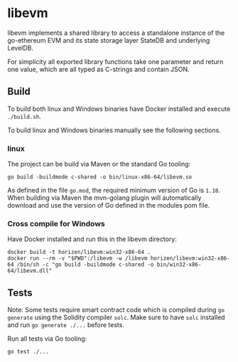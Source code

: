 # libevm

libevm implements a shared library to access a standalone instance of the go-ethereum EVM and its state storage layer StateDB and underlying LevelDB.

For simplicity all exported library functions take one parameter and return one value, which are all typed as C-strings and contain JSON.

## Build

To build both linux and Windows binaries have Docker installed and execute `./build.sh`.

To build linux and Windows binaries manually see the following sections.

### linux

The project can be build via Maven or the standard Go tooling:

`go build -buildmode c-shared -o bin/linux-x86-64/libevm.so`

As defined in the file `go.mod`, the required minimum version of Go is `1.18`. When building via Maven the mvn-golang plugin will automatically download and use the version of Go defined in the modules pom file.

### Cross compile for Windows

Have Docker installed and run this in the libevm directory:

```
docker build -t horizen/libevm:win32-x86-64 .
docker run --rm -v "$PWD":/libevm -w /libevm horizen/libevm:win32-x86-64 /bin/sh -c "go build -buildmode c-shared -o bin/win32-x86-64/libevm.dll"
```

## Tests

Note: Some tests require smart contract code which is compiled during `go generate` using the Solidity compiler `solc`. Make sure to have `solc` installed and run `go generate ./...` before tests.

Run all tests via Go tooling:

`go test ./...`
